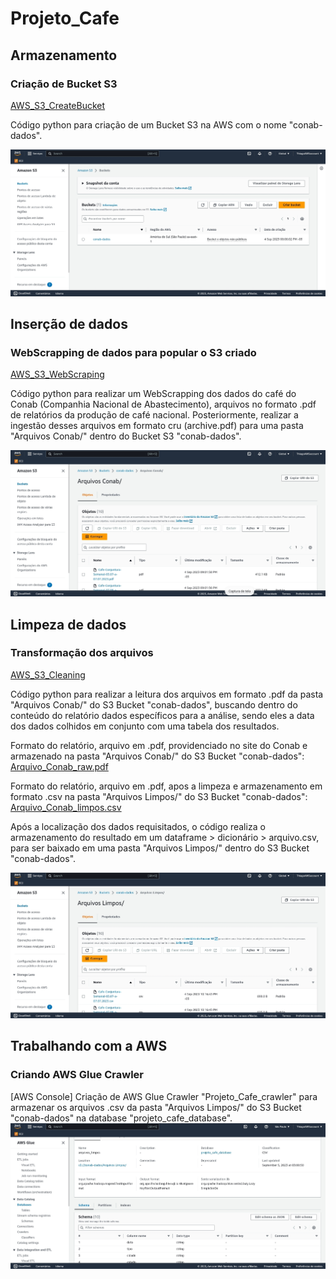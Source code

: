 # Projeto_Cafe

## Armazenamento
### Criação de Bucket S3
[AWS_S3_CreateBucket](Code/01.AWS_S3_CreateBucket.ipynb)

Código python para criação de um Bucket S3 na AWS com o nome "conab-dados".

![Create Bucket S3](Images/CreateBucketS3.jpg)

## Inserção de dados
### WebScrapping de dados para popular o S3 criado
[AWS_S3_WebScraping](Code/02.AWS_S3_WebScraping.ipynb)

Código python para realizar um WebScrapping dos dados do café do Conab (Companhia Nacional de Abastecimento), arquivos no formato .pdf de relatórios da produção de café nacional. Posteriormente, realizar a ingestão desses arquivos em formato cru (archive.pdf) para uma pasta "Arquivos Conab/" dentro do Bucket S3 "conab-dados".

![WebSrape](Images/WebScrape.jpg)

## Limpeza de dados
### Transformação dos arquivos
[AWS_S3_Cleaning](Code/03.AWS_S3_Cleaning.ipynb)

Código python para realizar a leitura dos arquivos em formato .pdf da pasta "Arquivos Conab/" do S3 Bucket "conab-dados", buscando dentro do conteúdo  do relatório dados específicos para a análise, sendo eles a data dos dados colhidos em conjunto com uma tabela dos resultados.

Formato do relatório, arquivo em .pdf, providenciado no site do Conab e armazenado na pasta "Arquivos Conab/" do S3 Bucket "conab-dados": 
 [Arquivo_Conab_raw.pdf](Images/Arquivo_Conab_raw.pdf)

Formato do relatório, arquivo em .pdf, apos a limpeza e armazenamento em formato .csv na pasta "Arquivos Limpos/" do S3 Bucket "conab-dados": 
 [Arquivo_Conab_limpos.csv](Images/Arquivos_Conab_limpos.csv)

Após a localização dos dados requisitados, o código realiza o armazenamento do resultado em um dataframe > dicionário > arquivo.csv, para ser baixado em uma pasta "Arquivos Limpos/" dentro do S3 Bucket "conab-dados".

![Cleaning](Images/Cleaning.jpg)

## Trabalhando com a AWS
### Criando AWS Glue Crawler

[AWS Console] Criação de AWS Glue Crawler "Projeto_Cafe_crawler" para armazenar os arquivos .csv da pasta "Arquivos Limpos/" do S3 Bucket "conab-dados" na database "projeto_cafe_database".
![projeto_cafe_database](Images/projeto_cafe_database.jpg)

